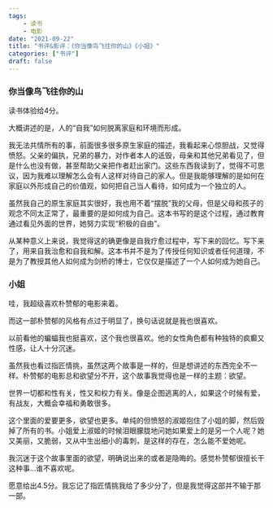 ```yaml
---
tags:
    - 读书
    - 电影
date: "2021-09-22"
title: "书评&影评：《你当像鸟飞往你的山》《小姐》"
categories: ["书评"]
draft: false
---
```

### 你当像鸟飞往你的山

读书体验给4分。

大概讲述的是，人的“自我”如何脱离家庭和环境而形成。

我无法共情所有的事，前面很多很多原生家庭的描述，我看起来心惊胆战，又觉得愤怒。父亲的偏执，兄弟的暴力，对作者本人的诋毁，母亲和其他兄弟看见了，但是什么也没有做，甚至帮助父亲把作者赶出家门。这些东西我读到了，觉得不可思议，因为我难以理解怎么会有人这样对待自己的家人。但是我能够理解的是如何在家庭以外形成自己的价值观，如何把自己当人看待，如何成为一个独立的人。

虽然我自己的原生家庭其实很好，我也用不着“摆脱”我的父母，但是父母和孩子的观念不同太正常了，最重要的是如何成为自己。这本书写的是这个过程，通过教育通过看见外面的世界，她努力实现“积极的自由”。

从某种意义上来说，我觉得这的确更像是自我疗愈过程中，写下来的回忆。写下来了，用来自我治愈和自我和解。这本书并不是为了传授任何知识或者任何道理，不是为了教授其他人如何成为剑桥的博士，它仅仅是描述了一个人如何成为她自己。

### 小姐

哇，我超级喜欢朴赞郁的电影来着。

而这一部朴赞郁的风格有点过于明显了，换句话说就是我也很喜欢。

以前看他的蝙蝠我也挺喜欢，这个我也很喜欢。他的女性角色都有种独特的疯癫又性感，让人十分沉迷。

虽然我也看过指匠情挑，虽然这两个故事是一样的，但是想讲述的东西完全不一样。朴赞郁的电影总和欲望分不开，这个故事我觉得也是一样的主题：欲望。

世界一切都和性有关，性又和权力有关。像是企图逃离的人，如果这个时候有爱，有战友，大概会幸福和勇敢很多。

这个里面的爱要更多，欲望也更多。单纯的但愤怒的淑姬抱住了小姐的脚，然后毁掉了所有的书。小姐爱上淑姬的时候泪眼朦胧地问她如果爱上的是另一个人呢？她又美丽，又脆弱，又从中生出细小的毒刺，是这样的存在，怎么能不爱她呢。

我沉迷于这个故事里面的欲望，明确说出来的或者是隐晦的。感觉朴赞郁很擅长干这种事…谁不喜欢呢。

愿意给出4.5分。我忘记了指匠情挑我给了多少分了，但是我觉得这部并不输于那一部。